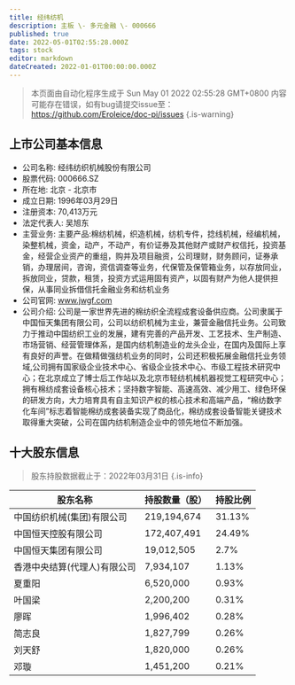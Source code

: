 ```yaml
---
title: 经纬纺机
description: 主板 \- 多元金融 \- 000666
published: true
date: 2022-05-01T02:55:28.000Z
tags: stock
editor: markdown
dateCreated: 2022-01-01T00:00:00.000Z
---
```


> 本页面由自动化程序生成于 Sun May 01 2022 02:55:28 GMT+0800
> 内容可能存在错误，如有bug请提交issue至：https://github.com/Eroleice/doc-pi/issues
{.is-warning}

## 上市公司基本信息
- 公司名称: 经纬纺织机械股份有限公司
- 股票代码: 000666.SZ
- 所在地: 北京 - 北京市
- 成立日期: 1996年03月29日
- 注册资本: 70,413万元
- 法定代表人: 吴旭东
- 主营业务: 主要产品:棉纺机械，织造机械，纺机专件，捻线机械，经编机械，染整机械，资金，动产，不动产，有价证券及其他财产或财产权信托，投资基金，经营企业资产的重组，购并及项目融资，公司理财，财务顾问，证券承销，办理居间，咨询，资信调查等业务，代保管及保管箱业务，以存放同业，拆放同业，贷款，租赁，投资方式运用固有资产，以固有财产为他人提供担保，从事同业拆借信托金融业务和纺机业务
- 公司官网: www.jwgf.com
- 公司介绍: 公司是一家世界先进的棉纺织全流程成套设备供应商。公司隶属于中国恒天集团有限公司，公司以纺织机械为主业，兼营金融信托业务。公司致力于推动中国纺织工业的发展，建有完善的产品开发、工艺技术、生产制造、市场营销、经营管理体系，是国内纺机制造业的龙头企业，在国内及国际上享有良好的声誉。在做精做强纺机业务的同时，公司还积极拓展金融信托业务领域,公司拥有国家级企业技术中心、省级企业技术中心、市级工程技术研究中心；在北京成立了博士后工作站以及北京市轻纺机械机器视觉工程研究中心；拥有棉纺成套设备核心技术；坚持数字智能、高速高效、减少用工、绿色环保的研发方向，大力培育具有自主知识产权的核心技术和高端产品，“棉纺数字化车间”标志着智能棉纺成套装备实现了商品化，棉纺成套设备智能关键技术取得重大突破，公司在国内纺机制造企业中的领先地位不断加强。


## 十大股东信息
> 股东持股数据截止于：2022年03月31日
{.is-info}

| 股东名称 | 持股数量（股） | 持股比例 |
| --- | --- | --- |
| 中国纺织机械(集团)有限公司 | 219,194,674 | 31.13% |
| 中国恒天控股有限公司 | 172,407,491 | 24.49% |
| 中国恒天集团有限公司 | 19,012,505 | 2.7% |
| 香港中央结算(代理人)有限公司 | 7,934,107 | 1.13% |
| 夏重阳 | 6,520,000 | 0.93% |
| 叶国梁 | 2,200,200 | 0.31% |
| 廖晖 | 1,996,402 | 0.28% |
| 简志良 | 1,827,799 | 0.26% |
| 刘天舒 | 1,820,000 | 0.26% |
| 邓璇 | 1,451,200 | 0.21% |




